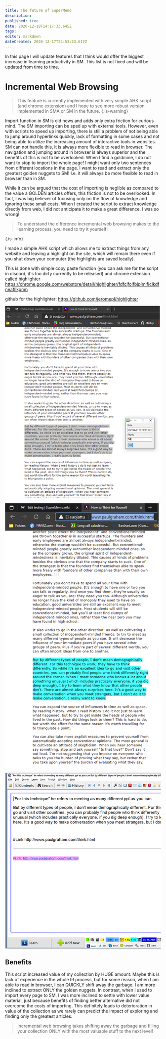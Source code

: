 ```yaml
---
title: The future of SuperMemo
description: 
published: true
date: 2020-12-18T14:17:33.645Z
tags: 
editor: markdown
dateCreated: 2020-12-17T22:53:23.617Z
---
```


In this page I will update features that I think would offer the biggest increase in learning productivity in SM. This list is not fixed and will be updated from time to time.

# Incremental Web Browsing

> This feature is currently implemented with very simple AHK script (and chrome extension) and I hope to see more robust version implemented in SMA or SM in the future.
{.is-warning}


Import function in SM is old news and adds only extra friction for curious mind. The SM importing can be sped up with external tools. However, even with scripts to speed up importing, there is still a problem of not being able to jump around hyperlinks quickly, lack of formatting in some cases and not being able to utilize the increasing amount of interactive tools in websites. SM can not handle this, it is always more flexible to read in browser. The navigation and jumping around in browser is always superior and the benefits of this is not to be overlooked. When I find a goldmine, I do not want to stop to import the whole page! I might want only two sentences from different locations in the page. I want to read and extract only the greatest golden nuggets to SM! I.e. it will always be more flexible to read in browser than in SM.

While it can be argued that the cost of importing is neglible as compared to the value a GOLDEN articles offers, this friction is not to be overlooked. In fact, I was big believer of focusing only on the flow of knowledge and ignoring these small costs. When I created the script to extract knowledge directly from web, I did not anticipate it to make a great difference. I was so wrong! 

> To understand the difference incremental web browsing makes to the learning process, you need to try it yourself!
> 
{.is-info}

I made a simple AHK script which allows me to extract things from any website and leaving a highlight on the site, which will remain there even if you shut down your computer (the highlights are saved locally). 

This is done with simple copy paste function (you can ask me for the script in discord, it's too dirty currently to be released) and chrome extension called highlighter https://chrome.google.com/webstore/detail/highlighter/fdfcjfoifbjplmificlkdfneafllkgmn

github for the highlighter: https://github.com/jeromepl/highlighter

![web1.png](/web1.png)

![web2.png](/web2.png)

![web3.png](/web3.png)

## Benefits
This script increased value of my collection by HUGE amount. Maybe this is lack of experience in the whole IR process, but for some reason, when I am able to read in browser, I can QUICKLY shift away the garbage. I am more inclined to extract ONLY the golden nuggets. In contrast, when I used to import every page to SM, I was more inclined to settle with lower value material, just because benefits of finding better alternative did not overcome the costs of importing. This definitely leads to deterioration in value of the collection as we rarely can predict the impact of exploring and finding only the greatest articles.

> Incremental web browsing takes shifting away the garbage and filling your collection ONLY with the most valuable stuff to the next level!